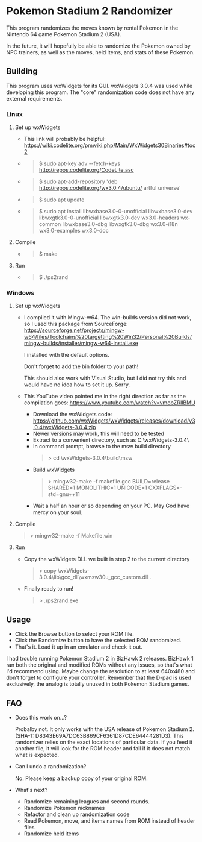 # Pokemon Stadium 2 Randomizer

This program randomizes the moves known by rental Pokemon in the Nintendo 64 game Pokemon Stadium 2 (USA).

In the future, it will hopefully be able to randomize the Pokemon owned by NPC trainers, as well as the moves, held items, and stats of these Pokemon.

## Building

This program uses wxWidgets for its GUI. wxWidgets 3.0.4 was used while developing this program. The "core" randomization code does not have any external requirements. 

### Linux

1. Set up wxWidgets
    * This link will probably be helpful: https://wiki.codelite.org/pmwiki.php/Main/WxWidgets30Binaries#toc2
    * > $ sudo apt-key adv --fetch-keys http://repos.codelite.org/CodeLite.asc
    * > $ sudo apt-add-repository 'deb http://repos.codelite.org/wx3.0.4/ubuntu/ artful universe'
    * > $ sudo apt update
    * > $ sudo apt install libwxbase3.0-0-unofficial libwxbase3.0-dev libwxgtk3.0-0-unofficial libwxgtk3.0-dev wx3.0-headers wx-common libwxbase3.0-dbg libwxgtk3.0-dbg wx3.0-i18n wx3.0-examples wx3.0-doc

2. Compile 
    * > $ make

3. Run
    * > $ ./ps2rand

### Windows

1. Set up wxWidgets
    * I compiled it with Mingw-w64. The win-builds version did not work, so I used this package from SourceForge: https://sourceforge.net/projects/mingw-w64/files/Toolchains%20targetting%20Win32/Personal%20Builds/mingw-builds/installer/mingw-w64-install.exe

        I installed with the default options.
    
        Don't forget to add the bin folder to your path!

        This should also work with Visual Studio, but I did not try this and would have no idea how to set it up. Sorry.

    * This YouTube video pointed me in the right direction as far as the compilation goes: https://www.youtube.com/watch?v=vmobZRIlBMU
        * Download the wxWidgets code:
        https://github.com/wxWidgets/wxWidgets/releases/download/v3.0.4/wxWidgets-3.0.4.zip
        * Newer versions may work, this will need to be tested
        * Extract to a convenient directory, such as C:\wxWidgets-3.0.4\
        * In command prompt, browse to the msw build directory
            > \> cd \wxWidgets-3.0.4\build\msw
        * Build wxWidgets
            > \> mingw32-make -f makefile.gcc BUILD=release SHARED=1 MONOLITHIC=1 UNICODE=1 CXXFLAGS=-std=gnu++11 
        * Wait a half an hour or so depending on your PC. May God have mercy on your soul.

2. Compile

    > \> mingw32-make -f Makefile.win

3. Run
    * Copy the wxWidgets DLL we built in step 2 to the current directory
        > \> copy \wxWidgets-3.0.4\lib\gcc_dll\wxmsw30u_gcc_custom.dll .
    * Finally ready to run!
        > \> .\ps2rand.exe


## Usage

* Click the Browse button to select your ROM file.
* Click the Randomize button to have the selected ROM randomized.
* That's it. Load it up in an emulator and check it out. 

I had trouble running Pokemon Stadium 2 in BizHawk 2 releases. BizHawk 1 ran both the original and modified ROMs without any issues, so that's what I'd recommend using. Maybe change the resolution to at least 640x480 and don't forget to configure your controller. Remember that the D-pad is used exclusively, the analog is totally unused in both Pokemon Stadium games.

## FAQ

* Does this work on...?

    Probalby not. It only works with the USA release of Pokemon Stadium 2. (SHA-1: D8343E69A7DC63B869CF6361D87CDE64444281D3). This randomizer relies on the exact locations of particular data. If you feed it another file, it will look for the ROM header and fail if it does not match what is expected. 
    
* Can I undo a randomization?

    No. Please keep a backup copy of your original ROM.

* What's next?

	* Randomize remaining leagues and second rounds. 
	* Randomize Pokemon nicknames
	* Refactor and clean up randomization code
	* Read Pokemon, move, and items names from ROM instead of header files
	* Randomize held items
